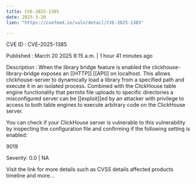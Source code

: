 ```yaml
---
title: CVE-2025-1385
date: 2025-3-20
lien: "https://cvefeed.io/vuln/detail/CVE-2025-1385"

---
```


CVE ID : CVE-2025-1385

Published :  March 20
2025
8:15 a.m. | 1 hour
41 minutes ago

Description : When the library bridge feature is enabled
the clickhouse-library-bridge exposes an [[HTTP]] [[API]] on localhost. This allows clickhouse-server to dynamically load a library from a specified path and execute it in an isolated process. Combined with the ClickHouse table engine functionality that permits file uploads to specific directories
a misconfigured server can be [[exploit]]ed by an attacker with privilege to access to both table engines to execute arbitrary code on the ClickHouse server.

You can check if your ClickHouse server is vulnerable to this vulnerability by inspecting the configuration file and confirming if the following setting is enabled:


   
9019



Severity: 0.0 | NA

Visit the link for more details
such as CVSS details
affected products
timeline
and more...
